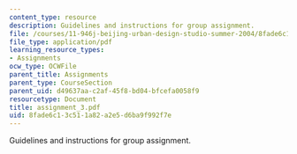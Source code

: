 ```yaml
---
content_type: resource
description: Guidelines and instructions for group assignment.
file: /courses/11-946j-beijing-urban-design-studio-summer-2004/8fade6c13c511a82a2e5d6ba9f992f7e_assignment_3.pdf
file_type: application/pdf
learning_resource_types:
- Assignments
ocw_type: OCWFile
parent_title: Assignments
parent_type: CourseSection
parent_uid: d49637aa-c2af-45f8-bd04-bfcefa0058f9
resourcetype: Document
title: assignment_3.pdf
uid: 8fade6c1-3c51-1a82-a2e5-d6ba9f992f7e
---
```

Guidelines and instructions for group assignment.

